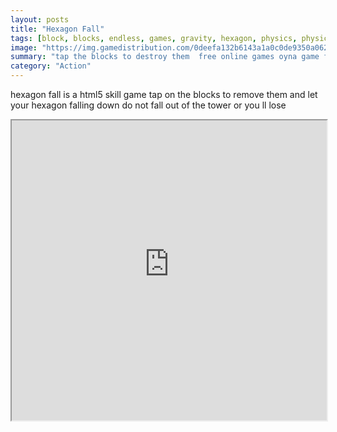 ```yaml
---
layout: posts
title: "Hexagon Fall"
tags: [block, blocks, endless, games, gravity, hexagon, physics, physicsboxes, skill, tap, falls, free, online, games, oyna, game, free, games, play, play, games]
image: "https://img.gamedistribution.com/0deefa132b6143a1a0c0de9350a062e2.jpg"
summary: "tap the blocks to destroy them  free online games oyna game free games play play games"
category: "Action"
---
```


hexagon fall is a html5 skill game tap on the blocks to remove them and let your hexagon falling down do not fall out of the tower or you ll lose

<iframe width="100%" height="480px;" src="https://html5.gamedistribution.com/0deefa132b6143a1a0c0de9350a062e2/"></iframe>